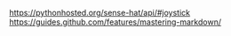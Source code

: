 https://pythonhosted.org/sense-hat/api/#joystick
https://guides.github.com/features/mastering-markdown/
